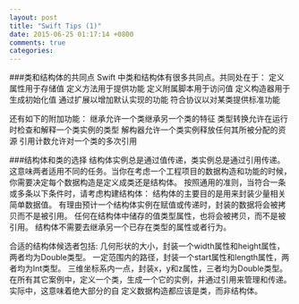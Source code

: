 ```yaml
---
layout: post
title: "Swift Tips (1)"
date: 2015-06-25 01:17:14 +0800
comments: true
categories: 
---
```

###类和结构体的共同点
Swift 中类和结构体有很多共同点。共同处在于：
定义属性用于存储值
定义方法用于提供功能
定义附属脚本用于访问值
定义构造器用于生成初始化值
通过扩展以增加默认实现的功能
符合协议以对某类提供标准功能

还有如下的附加功能：
继承允许一个类继承另一个类的特征
类型转换允许在运行时检查和解释一个类实例的类型
解构器允许一个类实例释放任何其所被分配的资源
引用计数允许对一个类的多次引用

###结构体和类的选择
结构体实例总是通过值传递，类实例总是通过引用传递。这意味两者适用不同的任务。当你在考虑一个工程项目的数据构造和功能的时候，你需要决定每个数据构造是定义成类还是结构体。
按照通用的准则，当符合一条或多条以下条件时，请考虑构建结构体：
结构体的主要目的是用来封装少量相关简单数据值。
有理由预计一个结构体实例在赋值或传递时，封装的数据将会被拷贝而不是被引用。
任何在结构体中储存的值类型属性，也将会被拷贝，而不是被引用。
结构体不需要去继承另一个已存在类型的属性或者行为。

合适的结构体候选者包括:
几何形状的大小，封装一个width属性和height属性，两者均为Double类型。
一定范围内的路径，封装一个start属性和length属性，两者均为Int类型。
三维坐标系内一点，封装x，y和z属性，三者均为Double类型。
在所有其它案例中，定义一个类，生成一个它的实例，并通过引用来管理和传递。实际中，这意味着绝大部分的自
定义数据构造都应该是类，而非结构体。
